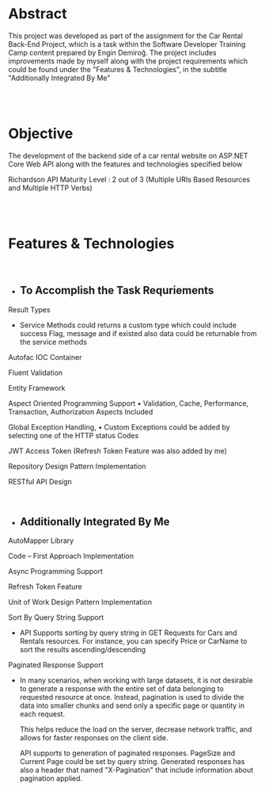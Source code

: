 # Abstract

This project was developed as part of the assignment for the Car Rental Back-End Project, which is a task within the Software Developer Training Camp content prepared by Engin Demiroğ.
The project includes improvements made by myself along with the project requirements which could be found under the "Features & Technologies", in the subtitle "Additionally Integrated By Me"

<br>
<br>

# Objective

The development of the backend side of a car rental website on ASP.NET Core Web API along with the features and technologies specified  below

Richardson API Maturity Level : 2 out of 3 (Multiple URIs Based Resources and Multiple HTTP Verbs)


<br>
<br>


# Features & Technologies

<br>


* ## To Accomplish the Task Requriements


Result Types

* Service Methods could returns a custom type which could include success Flag, message and if existed also data could be returnable from the service methods

Autofac IOC Container

Fluent Validation 

Entity Framework

Aspect Oriented Programming Support
•	Validation, Cache, Performance, Transaction, Authorization Aspects Included

Global Exception Handling, 
•	Custom Exceptions could be added by selecting one of the HTTP status Codes

JWT Access Token (Refresh Token Feature was also added by me)

Repository Design Pattern Implementation

RESTful API Design

<br> 

* ## Additionally Integrated By Me

AutoMapper Library

Code – First Approach Implementation

Async Programming Support 

Refresh Token Feature

Unit of Work Design Pattern Implementation

Sort By Query String Support

* API Supports sorting by query string in GET Requests for Cars and Rentals resources. For instance, you can specify Price or CarName to sort the results ascending/descending 

Paginated Response Support

* In many scenarios, when working with large datasets, it is not desirable to generate a response with the entire set of data belonging to requested resource at once. Instead, pagination is used to divide the data into smaller chunks and send only a specific page or quantity in each request. 

  This helps reduce the load on the server, decrease network traffic, and allows for faster responses on the client side.

  API supports to generation of paginated responses. PageSize and Current Page could be set by query string. Generated responses has also a header that named "X-Pagination" that include information about pagination applied.
